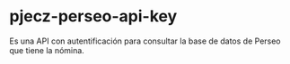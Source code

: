 # pjecz-perseo-api-key

Es una API con autentificación para consultar la base de datos de Perseo que tiene la nómina.
